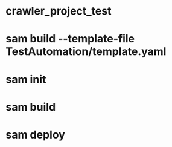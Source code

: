 # crawler_project_test 

# sam build --template-file TestAutomation/template.yaml

# sam init
# sam build
# sam deploy

